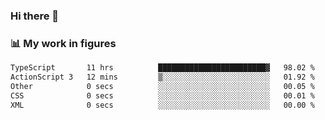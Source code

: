 ### Hi there 👋

### 📊 My work in figures

<!--START_SECTION:waka-->

```txt
TypeScript       11 hrs          ████████████████████████▓   98.02 %
ActionScript 3   12 mins         ▒░░░░░░░░░░░░░░░░░░░░░░░░   01.92 %
Other            0 secs          ░░░░░░░░░░░░░░░░░░░░░░░░░   00.05 %
CSS              0 secs          ░░░░░░░░░░░░░░░░░░░░░░░░░   00.01 %
XML              0 secs          ░░░░░░░░░░░░░░░░░░░░░░░░░   00.00 %
```

<!--END_SECTION:waka-->
